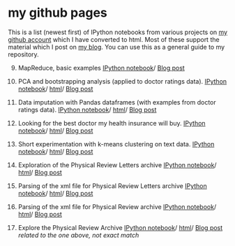 # my github pages

This is a list (newest first) of IPython notebooks from various projects on 
[my github account](https://github.com/nikos-daniilidis) which I 
have converted to html. Most of these support the material which I
post on [my blog](http://oligotropos.wordpress.com/). You can use this 
as a general guide to my repository.

9. MapReduce, basic examples
[IPython notebook](https://github.com/nikos-daniilidis/hadoop-mapreduce-o/blob/master/MapReduceLemmings.ipynb)/
[Blog post](oligotropos.wordpress.com/2014/10/13/mapreduce-lemmings-in-the-21st-century/)

8. PCA and bootstrapping analysis (applied to doctor ratings data).
[IPython notebook](https://github.com/nikos-daniilidis/find-md/blob/master/find_me_a_doc_pca-score.ipynb)/
[html](http://nikos-daniilidis.github.io/find-md/find_me_a_doc_pca-score.html)/
[Blog post](http://oligotropos.wordpress.com/2014/07/14/picking-a-doctor/)

7. Data imputation with Pandas dataframes (with examples from doctor ratings data).
[IPython notebook](https://github.com/nikos-daniilidis/find-md/blob/master/find_me_a_doc_imputation.ipynb)/
[html](http://nikos-daniilidis.github.io/find-md/find_me_a_doc_imputation.html)/
[Blog post](http://oligotropos.wordpress.com/2014/07/12/ihmo-continued-the-brute-the-stochastic-and-the-aggressive/)

6. Looking for the best doctor my health insurance will buy.
[IPython notebook](https://github.com/nikos-daniilidis/find-md/blob/master/find_me_a_doc_nonames.ipynb)/
[html](http://nikos-daniilidis.github.io/find-md/find_me_a_doc_nonames.html)/
[Blog post](http://oligotropos.wordpress.com/2014/06/25/staying-healthy-staying-sane/#more-214)

5. Short experimentation with k-means clustering on text data.
[IPython notebook](https://github.com/nikos-daniilidis/haystack/blob/master/clustering-performance-short.ipynb)/
[html](http://nikos-daniilidis.github.io/haystack/clustering-performance-short.html)/
[Blog post](http://oligotropos.wordpress.com/2014/06/15/clustering-of-text-it-is-not-flat/#more-126)

4. Exploration of the Physical Review Letters archive
[IPython notebook](https://github.com/nikos-daniilidis/haystack/blob/master/trends-prl-xml.ipynb)/
[html](http://nikos-daniilidis.github.io/haystack/trends-prl-xml.html)/
[Blog post](http://oligotropos.wordpress.com/2014/06/09/tides-and-fads-in-the-work-of-geeks-fashionable-and-hot-areas-in-physics-1970-2010/#more-52)

3. Parsing of the xml file for Physical Review Letters archive
[IPython notebook](https://github.com/nikos-daniilidis/haystack/blob/master/parse-prl-xml.ipynb)/
[html](http://nikos-daniilidis.github.io/haystack/parse-prl-xml.html)/
[Blog post](http://oligotropos.wordpress.com/2014/06/09/tides-and-fads-in-the-work-of-geeks-fashionable-and-hot-areas-in-physics-1970-2010/#more-52)


2. Parsing of the xml file for Physical Review archive
[IPython notebook](https://github.com/nikos-daniilidis/haystack/blob/master/parse-pr-xml.ipynb)/
[html](http://nikos-daniilidis.github.io/haystack/parse-pr-xml.html)/
[Blog post](http://oligotropos.wordpress.com/2014/06/01/physics-in-war-and-peace-historic-trends-in-the-physical-review-archive/#more-5)

1. Explore the Physical Review Archive
[IPython notebook](http://nikos-daniilidis.github.io/haystack/explore-physical-review.html)/
[html](https://github.com/nikos-daniilidis/haystack/blob/master/explore-physical-review-scikit.ipynb)/
[Blog post](http://oligotropos.wordpress.com/2014/06/01/physics-in-war-and-peace-historic-trends-in-the-physical-review-archive/#more-5) *related to the one above, not exact match*
